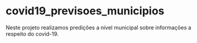 # covid19_previsoes_municipios
Neste projeto realizamos predições a nível municipal sobre informações a respeito do covid-19.

